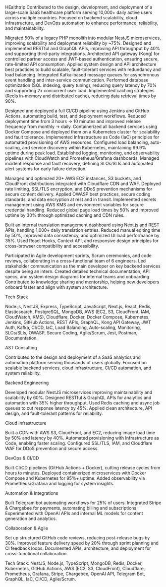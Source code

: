 HEalthtrip
Contributed to the design, development, and deployment of a large-scale SaaS healthcare platform serving 10,000+ daily active users across multiple countries. Focused on backend scalability, cloud infrastructure, and DevOps automation to enhance performance, reliability, and maintainability.

Migrated 50% of a legacy PHP monolith into modular NestJS microservices, improving scalability and deployment reliability by ~75%.
Designed and implemented RESTful and GraphQL APIs, improving API throughput by 40% and supporting third-party integrations.
Architected API gateway (Kong) for controlled partner access and JWT-based authentication, ensuring secure, rate-limited API consumption.
Applied system design and API architecture best practices to build scalable, fault-tolerant services with redundancy and load balancing.
Integrated Kafka-based message queues for asynchronous event handling and inter-service communication.
Performed database optimization (SQL indexing, query tuning), reducing query latency by 70% and supporting 2x concurrent user load.
Implemented caching strategies (Redis in-memory and distributed cache), reducing data retrieval times by 90%.

Designed and deployed a full CI/CD pipeline using Jenkins and GitHub Actions, automating build, test, and deployment workflows.
Reduced deployment time from 3 hours → 10 minutes and improved release frequency from monthly → daily.
Containerized all backend services using Docker Compose and deployed them on a Kubernetes cluster for scalability and fault tolerance.
Implemented Infrastructure as Code (IaC) principles for automated provisioning of AWS resources.
Configured load balancing, auto-scaling, and service discovery within Kubernetes, maintaining 99.9% uptime during peak load.
Established logging, monitoring, and observability pipelines with CloudWatch and Prometheus/Grafana dashboards.
Managed incident response and fault recovery, defining SLOs/SLIs and automated alert systems for early failure detection.

Managed and optimized 20+ AWS EC2 instances, S3 buckets, and CloudFront distributions integrated with Cloudflare CDN and WAF.
Deployed rate limiting, SSL/TLS encryption, and DDoS prevention mechanisms for secure content delivery.
Applied OWASP best practices, secure coding standards, and data encryption at rest and in transit.
Implemented secrets management using AWS KMS and environment variables for secure credential handling.
Reduced global page load times by 50% and improved uptime by 30% through optimized caching and CDN rules.

Built an internal translation management dashboard using Next.js and REST APIs, handling 1,000+ daily translation entries.
Reduced manual editing time by 50%, improved data consistency, and optimized UI load performance by 35%.
Used React Hooks, Context API, and responsive design principles for cross-browser compatibility and accessibility.

Participated in Agile development sprints, Scrum ceremonies, and code reviews, collaborating in a cross-functional team of 6 engineers.
Led stakeholder communication as the main developer on key backend services despite being an intern.
Created detailed technical documentation, API specs, and system design diagrams for internal teams and onboarding.
Contributed to knowledge sharing and mentorship, helping new developers onboard faster and align with system architecture.

Tech Stack

Node.js, NestJS, Express, TypeScript, JavaScript, Next.js, React, Redis, Elasticsearch, PostgreSQL, MongoDB, AWS (EC2, S3, CloudFront, IAM, CloudWatch, KMS), Cloudflare, Docker, Docker Compose, Kubernetes, Jenkins, GitHub Actions, REST APIs, GraphQL, Kong API Gateway, JWT Auth, Kafka, CI/CD, IaC, Load Balancing, Auto-scaling, Monitoring, SLOs/SLIs, OWASP, Secure Coding, Agile/Scrum, Jest, Postman, Documentation.




AST Consulting

Contributed to the design and deployment of a SaaS analytics and automation platform serving thousands of users globally. Focused on scalable backend services, cloud infrastructure, CI/CD automation, and system reliability.

Backend Engineering

Developed modular NestJS microservices improving maintainability and scalability by 60%.
Designed RESTful & GraphQL APIs for analytics and automation with 35% higher throughput.
Used Redis caching and async job queues to cut response latency by 45%.
Applied clean architecture, API design, and fault-tolerant patterns for reliability.

Cloud Infrastructure

Built a CDN with AWS S3, CloudFront, and EC2, reducing image load time by 50% and latency by 40%.
Automated provisioning with Infrastructure as Code, enabling faster scaling.
Configured SSL/TLS, IAM, and Cloudflare WAF for DDoS prevention and secure access.

DevOps & CI/CD

Built CI/CD pipelines (GitHub Actions + Docker), cutting release cycles from hours to minutes.
Deployed containerized microservices with Docker Compose and Kubernetes for 95%+ uptime.
Added observability via Prometheus/Grafana and logging for system insights.

Automation & Integrations

Built Telegram bot automating workflows for 25% of users.
Integrated Stripe & Chargebee for payments, automating billing and subscriptions.
Experimented with OpenAI APIs and internal ML models for content generation and analytics.

Collaboration & Agile

Set up structured GitHub code reviews, reducing post-release bugs by 30%.
Improved feature delivery speed by 20% through sprint planning and CI feedback loops.
Documented APIs, architecture, and deployment for cross-functional collaboration.

Tech Stack: NestJS, Node.js, TypeScript, MongoDB, Redis, Docker, Kubernetes, GitHub Actions, AWS (EC2, S3, CloudFront), Cloudflare, Prometheus, Grafana, Stripe, Chargebee, OpenAI API, Telegram Bot, GraphQL, IaC, CI/CD, Agile/Scrum.
